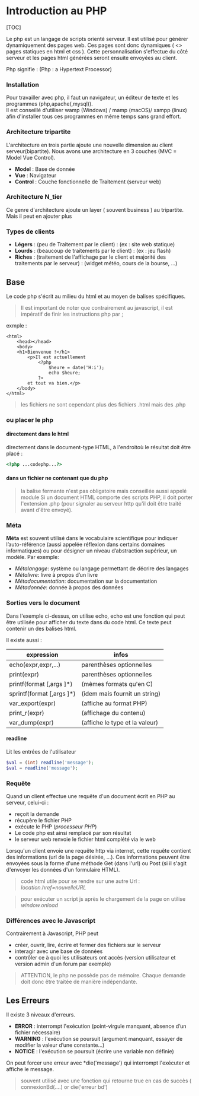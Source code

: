# Introduction au PHP

[TOC]

Le php est un langage de scripts orienté serveur. Il est utilisé pour générer dynamiquement des pages  web. Ces pages sont donc dynamiques ( <> pages statiques en html et css ). Cette personnalisation s'effectue du côté serveur et les pages html générées seront ensuite envoyées au client.

Php signifie : (Php : a Hypertext Processor)
### Installation 

Pour travailler avec php, il faut un navigateur, un éditeur de texte et les programmes (php,apache(,mysql)).  
Il est conseillé d'utiliser wamp (Windows) / mamp (macOS)/ xampp (linux) afin d'installer tous ces programmes en même temps sans grand effort. 

### Architecture tripartite
L'architecture en trois partie ajoute une nouvelle dimension au client serveur(bipartite). Nous avons une architecture en 3 couches (MVC = Model Vue Control). 
* **Model** : Base de donnée
* **Vue** : Navigateur
* **Control** : Couche fonctionnelle de Traitement (serveur web)

### Architecture N_tier 
Ce genre d'architecture ajoute un layer ( souvent business ) au tripartite. Mais il peut en ajouter plus 


### Types de clients 
* **Légers** : (peu de Traitement par le client) : (ex : site web statique)
* **Lourds** : (beaucoup de traitements par le client) :  (ex : jeu flash) 
* **Riches** : (traitement de l'affichage par le client et majorité des traitements par le serveur) : (widget météo, cours de la bourse, ...)

## Base

Le code php s'écrit au milieu du html et au moyen de balises spécifiques.

> Il est important de noter que contrairement au javascript, il est impératif de finir les instructions php par ;

exmple : 

```php+HTML
<html>
    <head></head>
    <body>
    <h1>Bienvenue !</h1>
        <p>Il est actuellement
            <?php
                $heure = date('H:i');
                echo $heure;
            ?>
        et tout va bien.</p>
    </body>
</html>
```


> les fichiers ne sont cependant plus des fichiers .html mais des .php

### ou placer le php 
#### directement dans le html
directement dans le document-type HTML, à l'endroitoù le résultat doit être placé :
```php
<?php ...codephp...?>
```

#### dans un fichier ne contenant que du php 

<?php ... ?>

> la balise fermante n'est pas obligatoire mais conseillée
> aussi appelé module 
> Si un document HTML comporte des scripts PHP, il doit porter l'extension .php (pour signaler au serveur http qu'il doit être traité avant d'être envoyé).

### Méta
**Méta** est souvent utilisé dans le vocabulaire scientifique pour indiquer l’auto-référence (aussi appelée réflexion dans certains domaines informatiques) ou pour désigner un niveau d’abstraction supérieur, un modèle. Par exemple:
* *Métalangage*: système ou langage permettant de décrire des langages
* *Métalivre*: livre à propos d’un livre
* *Métadocumentation*: documentation sur la documentation
* *Métadonnée*: donnée à propos des données

### Sorties vers le document 

Dans l'exemple ci-dessus, on utilise echo, echo est une fonction qui peut être utilisée pour afficher du texte dans du code html. Ce texte peut contenir un des balises html. 

Il existe aussi : 

|expression|infos|
| --- | --- |
|echo(expr,expr,...)|parenthèses optionnelles|
|print(expr)|parenthèses optionnelles|
|printf(format [,args ]*)|(mêmes formats qu'en C)|
|sprintf(format [,args ]*)|(idem mais fournit un string)|
|var_export(expr)|(affiche au format PHP)|
|print_r(expr)|(affichage du contenu)|
|var_dump(expr)|(affiche le type et la valeur)|

#### readline

Lit les entrées de l'utilisateur 

```php
$val = (int) readline('message');
$val = readline('message');  
```

### Requête

Quand un client effectue une requête d'un document écrit en PHP au serveur, celui-ci : 

* reçoit la demande
* récupère le fichier PHP
* exécute le PHP (*processeur PHP*)
* Le code php est ainsi remplacé par son résultat 
* le serveur web renvoie le fichier html complété via le web

Lorsqu'un client envoie une requête http via internet, cette requête contient des informations (url de la page désirée, ...). Ces informations peuvent être envoyées sous la forme d'une méthode Get (dans l'url) ou Post (si il s'agit d'envoyer les données d'un formulaire HTML).


> code html utile pour se rendre sur une autre Url : *location.href=nouvelleURL*

> pour exécuter un script js après le chargement de la page on utilise *window.onload*

### Différences avec le Javascript

Contrairement à Javascript, PHP peut
* créer, ouvrir, lire, écrire et fermer des fichiers sur le serveur 
* interagir avec une base de données 
* contrôler ce à quoi les utilisateurs ont accès (version utilisateur et version admin d'un forum par exemple) 

> ATTENTION, le php ne possède pas de mémoire. Chaque demande doit donc être traitée de manière indépendante.



## Les Erreurs 

Il existe 3 niveaux d'erreurs.

* **ERROR** : interrompt l'exécution (point-virgule manquant, absence d’un fichier nécessaire)
* **WARNING** : l'exécution se poursuit (argument manquant, essayer de modifier la valeur d’une constante...)
* **NOTICE** : l'exécution se poursuit (écrire une variable non définie)

On peut forcer une erreur avec *die('message') qui interrompt l'exécuter et affiche le message.

> souvent utilisé avec une fonction qui retourne true en cas de succès ( connexionBd(....) or die('erreur bd')

